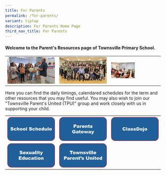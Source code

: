 ```yaml
---
title: For Parents
permalink: /for-parents/
variant: tiptap
description: For Parents Home Page
third_nav_title: For Parents
---
```

<h4><strong>Welcome to the Parent's Resources page of Townsville Primary School.</strong></h4>
<table style="minWidth: 75px">
<colgroup>
<col>
<col>
<col>
</colgroup>
<tbody>
<tr>
<td rowspan="1" colspan="1">
<div class="isomer-image-wrapper">
<img style="width: 100%" height="auto" width="100%" alt="" src="/images/For Parents/20240126_090536.jpg">
</div>
</td>
<td rowspan="1" colspan="1">
<div class="isomer-image-wrapper">
<img style="width: 100%;" height="auto" width="100%" alt="" src="/images/For Parents/DSC06349_Enhanced_NR.jpg">
</div>
</td>
<td rowspan="1" colspan="1">
<div class="isomer-image-wrapper">
<img style="width: 50%;" height="auto" width="100%" alt="" src="/images/For Parents/NK5_6956.jpg">
</div>
</td>
</tr>
</tbody>
</table>
<p>Here you can find the daily timings, calendared schedules for the term
and other resources that you may find useful. You may also wish to join
our "Townsville Parent's United (TPU)" group and work closely with us in
supporting your child.</p>
<table style="minWidth: 75px">
<colgroup>
<col>
<col>
<col>
</colgroup>
<tbody>
<tr>
<th rowspan="1" colspan="1">
<div class="isomer-image-wrapper">
<img style="width: 100%;" height="auto" width="100%" alt="" src="/images/For Parents/Main Page Parents/SchSch_pic.png">
</div>
</th>
<th rowspan="1" colspan="1"><a class="isomer-image-wrapper" href="/our-resources/for-parents/parents-gateway/"><img style="width: 100%;" height="auto" width="100%" alt="" src="/images/For Parents/Main Page Parents/prtsgte.png"></a>
</th>
<th rowspan="1" colspan="1"><a class="isomer-image-wrapper" href="/our-resources/for-parents/classdojo/"><img style="width: 100%;" height="auto" width="100%" alt="" src="/images/For Parents/Main Page Parents/Clsdjo.png"></a>
</th>
</tr>
<tr>
<td rowspan="1" colspan="1"><a class="isomer-image-wrapper" href="/our-resources/for-parents/sexuality-education/"><img style="width: 100%;" height="auto" width="100%" alt="" src="/images/For Parents/Main Page Parents/sxed_pic.png"></a>
</td>
<td rowspan="1" colspan="1"><a class="isomer-image-wrapper" href="/our-community/our-partners/parent-support-group/"><img style="width: 100%;" height="auto" width="100%" alt="" src="/images/For Parents/Main Page Parents/TPU_pic.png"></a>
</td>
<td rowspan="1" colspan="1">
<p></p>
</td>
</tr>
</tbody>
</table>
<p></p>